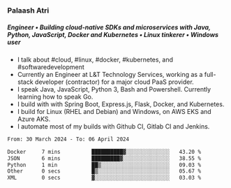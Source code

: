 ### Palaash Atri

##### Engineer • Building cloud-native SDKs and microservices with Java, Python, JavaScript, Docker and Kubernetes • Linux tinkerer • Windows user

- I talk about #cloud, #linux, #docker, #kubernetes, and #softwaredevelopment
- Currently an Engineer at L&T Technology Services, working as a full-stack developer (contractor) for a major cloud PaaS provider.
- I speak Java, JavaScript, Python 3, Bash and Powershell. Currently learning how to speak Go.
- I build with with Spring Boot, Express.js, Flask, Docker, and Kubernetes.
- I build for Linux (RHEL and Debian) and Windows, on AWS EKS and Azure AKS.
- I automate most of my builds with Github CI, Gitlab CI and Jenkins.

<!--
**palaashatri/palaashatri** is a ✨ _special_ ✨ repository because its `README.md` (this file) appears on your GitHub profile.

Here are some ideas to get you started:

- 🔭 I’m currently working on ...
- 🌱 I’m currently learning ...
- 👯 I’m looking to collaborate on ...
- 🤔 I’m looking for help with ...
- 💬 Ask me about ...
- 📫 How to reach me: ...
- 😄 Pronouns: ...
- ⚡ Fun fact: ...
-->

<!--START_SECTION:waka-->

```txt
From: 30 March 2024 - To: 06 April 2024

Docker     7 mins          ██████████▓░░░░░░░░░░░░░░   43.20 %
JSON       6 mins          █████████▓░░░░░░░░░░░░░░░   38.55 %
Python     1 min           ██▒░░░░░░░░░░░░░░░░░░░░░░   09.03 %
Other      0 secs          █▒░░░░░░░░░░░░░░░░░░░░░░░   05.67 %
XML        0 secs          ▓░░░░░░░░░░░░░░░░░░░░░░░░   03.03 %
```

<!--END_SECTION:waka-->
